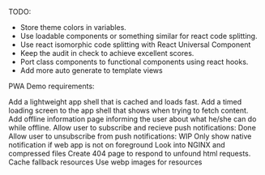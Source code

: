 TODO:

* Store theme colors in variables.
* Use loadable components or something similar for react code splitting.
* Use react isomorphic code splitting with React Universal Component
* Keep the audit in check to achieve excellent scores.
* Port class components to functional components using react hooks.
* Add more auto generate to template views

PWA Demo requirements:

Add a lightweight app shell that is cached and loads fast.
Add a timed loading screen to the app shell that shows when trying to fetch content. 
Add offline information page informing the user about what he/she can do while offline.
Allow user to subscribe and recieve push notifications: Done
Allow user to unsubscribe from push notifications: WIP
Only show native notification if web app is not on foreground
Look into NGINX and compressed files
Create 404 page to respond to unfound html requests.
Cache fallback resources
Use webp images for resources


